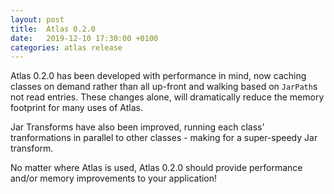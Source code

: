 ```yaml
---
layout: post
title:  Atlas 0.2.0
date:   2019-12-10 17:30:00 +0100
categories: atlas release
---
```


Atlas 0.2.0 has been developed with performance in mind, now caching classes on
demand rather than all up-front and walking based on `JarPath`s not read entries.
These changes alone, will dramatically reduce the memory footprint for many uses
of Atlas.

Jar Transforms have also been improved, running each class' tranformations in
parallel to other classes - making for a super-speedy Jar transform.

No matter where Atlas is used, Atlas 0.2.0 should provide performance and/or memory
improvements to your application!

